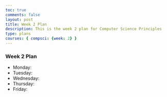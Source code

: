 ```yaml
---
toc: true
comments: false
layout: post
title: Week 2 Plan
description: This is the week 2 plan for Computer Science Principles
type: plans
courses: { compsci: {week: 2} }
---
```


### Week 2 Plan
- Monday:
- Tuesday:
- Wednesday:
- Thursday:
- Friday: